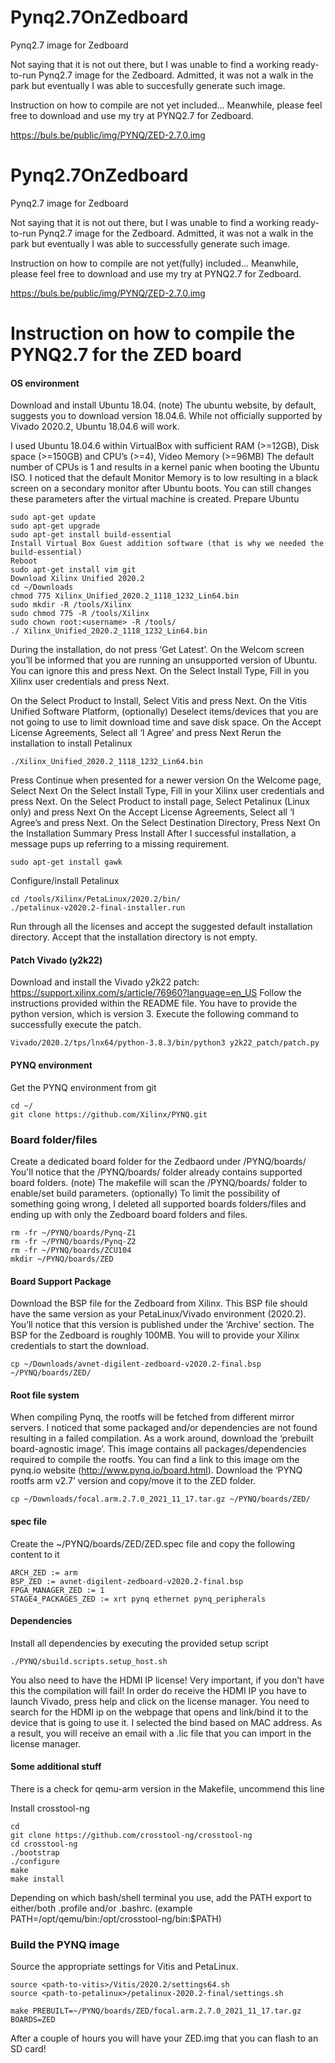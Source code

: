 # Pynq2.7OnZedboard
Pynq2.7 image for Zedboard

Not saying that it is not out there, but I was unable to find a working ready-to-run Pynq2.7 image for the Zedboard.
Admitted, it was not a walk in the park but eventually I was able to succesfully generate such image.

Instruction on how to compile are not yet included...
Meanwhile, please feel free to download and use my try at PYNQ2.7 for Zedboard.

https://buls.be/public/img/PYNQ/ZED-2.7.0.img

# Pynq2.7OnZedboard
Pynq2.7 image for Zedboard

Not saying that it is not out there, but I was unable to find a working ready-to-run Pynq2.7 image for the Zedboard.
Admitted, it was not a walk in the park but eventually I was able to successfully generate such image.

Instruction on how to compile are not yet(fully) included...
Meanwhile, please feel free to download and use my try at PYNQ2.7 for Zedboard.

https://buls.be/public/img/PYNQ/ZED-2.7.0.img

# Instruction on how to compile the PYNQ2.7 for the ZED board

#### OS environment
Download and install Ubuntu 18.04.
(note) The ubuntu website, by default, suggests you to download version 18.04.6.
While not officially supported by Vivado 2020.2, Ubuntu 18.04.6 will work.

I used Ubuntu 18.04.6 within VirtualBox with sufficient RAM (>=12GB), Disk space (>=150GB) and CPU’s (>=4), Video Memory (>=96MB)
The default number of CPUs is 1 and results in a kernel panic when booting the Ubuntu ISO.
I noticed that the default Monitor Memory is to low resulting in a black screen on a secondary monitor after Ubuntu boots.
You can still changes these parameters after the virtual machine is created.
Prepare Ubuntu
```
sudo apt-get update
sudo apt-get upgrade
sudo apt-get install build-essential
Install Virtual Box Guest addition software (that is why we needed the build-essential)
Reboot
sudo apt-get install vim git
Download Xilinx Unified 2020.2
cd ~/Downloads
chmod 775 Xilinx_Unified_2020.2_1118_1232_Lin64.bin
sudo mkdir -R /tools/Xilinx
sudo chmod 775 -R /tools/Xilinx
sudo chown root:<username> -R /tools/
./ Xilinx_Unified_2020.2_1118_1232_Lin64.bin
```
During the installation, do not press ‘Get Latest’.
On the Welcom screen you’ll be informed that you are running an unsupported version of Ubuntu. You can ignore this and press Next.
On the Select Install Type,
Fill in you Xilinx user credentials and press Next.

On the Select Product to Install,
Select Vitis and press Next.
On the Vitis Unified Software Platform,
(optionally) Deselect items/devices that you are not going to use to limit download time and save disk space.
On the Accept License Agreements,
Select all ‘I Agree’ and press Next
Rerun the installation to install Petalinux
```
./Xilinx_Unified_2020.2_1118_1232_Lin64.bin
```
Press Continue when presented for a newer version
On the Welcome page,
Select Next
On the Select Install Type,
Fill in your Xilinx user credentials and press Next.
On the Select Product to install page,
Select Petalinux (Linux only) and press Next
On the Accept License Agreements,
Select all ‘I Agree’s and press Next.
On the Select Destination Directory,
Press Next
On the Installation Summary
Press Install
After I successful installation, a message pups up referring to a missing requirement.
```
sudo apt-get install gawk
```

Configure/install Petalinux
```
cd /tools/Xilinx/PetaLinux/2020.2/bin/
./petalinux-v2020.2-final-installer.run
```
Run through all the licenses and accept the suggested default installation directory.
Accept that the installation directory is not empty.

#### Patch Vivado (y2k22)
Download and install the Vivado y2k22 patch: https://support.xilinx.com/s/article/76960?language=en_US
Follow the instructions provided within the README file.
You have to provide the python version, which is version 3.
Execute the following command to successfully execute the patch.
```
Vivado/2020.2/tps/lnx64/python-3.8.3/bin/python3 y2k22_patch/patch.py
```

#### PYNQ environment
Get the PYNQ environment from git
```
cd ~/
git clone https://github.com/Xilinx/PYNQ.git
```
### Board folder/files
Create a dedicated board folder for the Zedbaord under /PYNQ/boards/
You'll notice that the /PYNQ/boards/ folder already contains supported board folders.
(note) The makefile will scan the /PYNQ/boards/ folder to enable/set build parameters.
(optionally) To limit the possibility of something going wrong, I deleted all supported boards folders/files and ending up with only the Zedboard board folders and files.
```
rm -fr ~/PYNQ/boards/Pynq-Z1
rm -fr ~/PYNQ/boards/Pynq-Z2
rm -fr ~/PYNQ/boards/ZCU104
mkdir ~/PYNQ/boards/ZED
```
#### Board Support Package
Download the BSP file for the Zedboard from Xilinx.
This BSP file should have the same version as your PetaLinux/Vivado environment (2020.2).
You’ll notice that this version is published under the ‘Archive’ section.
The BSP for the Zedboard is roughly 100MB.
You will to provide your Xilinx credentials to start the download.
```
cp ~/Downloads/avnet-digilent-zedboard-v2020.2-final.bsp ~/PYNQ/boards/ZED/
```
#### Root file system
When compiling Pynq, the rootfs will be fetched from different mirror servers.
I noticed that some packaged and/or dependencies are not found resulting in a failed compilation. As a work around, download the ‘prebuilt board-agnostic image’. This image contains all packages/dependencies required to compile the rootfs.
You can find a link to this image om the pynq.io website (http://www.pynq.io/board.html).
Download the ‘PYNQ rootfs arm v2.7’ version and copy/move it to the ZED folder.
```
cp ~/Downloads/focal.arm.2.7.0_2021_11_17.tar.gz ~/PYNQ/boards/ZED/
```

#### spec file
Create the ~/PYNQ/boards/ZED/ZED.spec file and copy the following content to it
```
ARCH_ZED := arm
BSP_ZED := avnet-digilent-zedboard-v2020.2-final.bsp
FPGA_MANAGER_ZED := 1
STAGE4_PACKAGES_ZED := xrt pynq ethernet pynq_peripherals
```
#### Dependencies
Install all dependencies by executing the provided setup script
```
./PYNQ/sbuild.scripts.setup_host.sh
````
You also need to have the HDMI IP license!
Very important, if you don’t have this the compilation will fail!
In order do receive the HDMI IP you have to launch Vivado, press help and click on the license manager. You need to search for the HDMI ip on the webpage that opens and link/bind it to the device that is going to use it. I selected the bind based on MAC address.
As a result, you will receive an email with a .lic file that you can import in the license manager.

#### Some additional stuff

There is a check for qemu-arm version in the Makefile, uncommend this line

Install crosstool-ng
```
cd
git clone https://github.com/crosstool-ng/crosstool-ng
cd crosstool-ng
./bootstrap
./configure
make
make install
```
Depending on which bash/shell terminal you use, add the PATH export to either/both .profile and/or .bashrc.
(example PATH=/opt/qemu/bin:/opt/crosstool-ng/bin:$PATH)

### Build the PYNQ image
Source the appropriate settings for Vitis and PetaLinux.
```
source <path-to-vitis>/Vitis/2020.2/settings64.sh
source <path-to-petalinux>/petalinux-2020.2-final/settings.sh

make PREBUILT=~/PYNQ/boards/ZED/focal.arm.2.7.0_2021_11_17.tar.gz BOARDS=ZED
```

After a couple of hours you will have your ZED.img that you can flash to an SD card!

